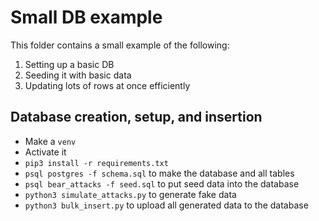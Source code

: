 # Small DB example

This folder contains a small example of the following:

1. Setting up a basic DB
2. Seeding it with basic data
3. Updating lots of rows at once efficiently

## Database creation, setup, and insertion

- Make a `venv`
- Activate it
- `pip3 install -r requirements.txt`
- `psql postgres -f schema.sql` to make the database and all tables
- `psql bear_attacks -f seed.sql` to put seed data into the database
- `python3 simulate_attacks.py` to generate fake data
- `python3 bulk_insert.py` to upload all generated data to the database
